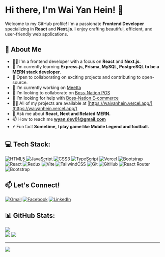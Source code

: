 # Hi there, I'm Wai Yan Hein! 👋

Welcome to my GitHub profile! I'm a passionate **Frontend Developer** specializing in **React** and **Next.js**. I enjoy crafting beautiful, efficient, and user-friendly web applications.

## 🚀 About Me

- 🧑‍💻 I'm a frontend developer with a focus on **React** and **Next.js**.
- 🌱 I’m currently learning **Express.js, Prisma, MySQL, PostgreSQL to be a MERN stack developer.**
- 💼 Open to collaborating on exciting projects and contributing to open-source.
- 🔭 I’m currently working on [Meetta](https://meetta.org/)
- 👯 I’m looking to collaborate on [Boss-Nation POS](https://boss-pos.vercel.app/)
- 🤝 I’m looking for help with [Boss-Nation E-commerce](https://boss-e-commerce.vercel.app/)
- 👨‍💻 All of my projects are available at [https://waiyanhein.vercel.app/](https://waiyanhein.vercel.app/)
- 💬 Ask me about **React, Next and Related MERN.**
- 📫 How to reach me **wyan.dev01@gmail.com**
- ⚡ Fun fact **Sometime, I play game like Mobile Legend and football.**

## 💻 Tech Stack:
![HTML5](https://img.shields.io/badge/html5-%23E34F26.svg?style=for-the-badge&logo=html5&logoColor=white) ![JavaScript](https://img.shields.io/badge/javascript-%23323330.svg?style=for-the-badge&logo=javascript&logoColor=%23F7DF1E) ![CSS3](https://img.shields.io/badge/css3-%231572B6.svg?style=for-the-badge&logo=css3&logoColor=white) ![TypeScript](https://img.shields.io/badge/typescript-%23007ACC.svg?style=for-the-badge&logo=typescript&logoColor=white) ![Vercel](https://img.shields.io/badge/vercel-%23000000.svg?style=for-the-badge&logo=vercel&logoColor=white) ![Bootstrap](https://img.shields.io/badge/bootstrap-%238511FA.svg?style=for-the-badge&logo=bootstrap&logoColor=white) ![React](https://img.shields.io/badge/react-%2320232a.svg?style=for-the-badge&logo=react&logoColor=%2361DAFB) ![Redux](https://img.shields.io/badge/redux-%23593d88.svg?style=for-the-badge&logo=redux&logoColor=white) ![Vite](https://img.shields.io/badge/vite-%23646CFF.svg?style=for-the-badge&logo=vite&logoColor=white) ![TailwindCSS](https://img.shields.io/badge/tailwindcss-%2338B2AC.svg?style=for-the-badge&logo=tailwind-css&logoColor=white) ![Git](https://img.shields.io/badge/git-%23F05033.svg?style=for-the-badge&logo=git&logoColor=white) ![GitHub](https://img.shields.io/badge/github-%23121011.svg?style=for-the-badge&logo=github&logoColor=white) ![React Router](https://img.shields.io/badge/React_Router-CA4245?style=for-the-badge&logo=react-router&logoColor=white) ![Bootstrap](https://img.shields.io/badge/bootstrap-%238511FA.svg?style=for-the-badge&logo=bootstrap&logoColor=white) 
## 📫 Let's Connect!

[![Gmail](https://img.shields.io/badge/Gmail-D14836?style=for-the-badge&logo=gmail&logoColor=white)](mailto:wyan.dev01@gmail.com)
[![Facebook](https://img.shields.io/badge/Facebook-1877F2?style=for-the-badge&logo=facebook&logoColor=white)](https://www.facebook.com/profile.php?id=100080279465831)
[![LinkedIn](https://img.shields.io/badge/LinkedIn-0A66C2?style=for-the-badge&logo=linkedin&logoColor=white)](https://linkedin.com/in/wai-yan-hein-a69827258)


## 📊 GitHub Stats:
![](https://github-readme-stats.vercel.app/api/top-langs/?username=waiyanhein01&theme=dark&hide_border=false&include_all_commits=true&count_private=true&layout=compact)<br/>
![](https://github-readme-stats.vercel.app/api?username=waiyanhein01&theme=dark&hide_border=false&include_all_commits=true&count_private=true)
![](https://github-readme-streak-stats.herokuapp.com/?user=waiyanhein01&theme=dark&hide_border=false)

---
[![](https://visitcount.itsvg.in/api?id=waiyanhein01&icon=0&color=0)](https://visitcount.itsvg.in)

<!-- Proudly created with GPRM ( https://gprm.itsvg.in ) -->
